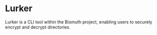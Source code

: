 # Lurker
Lurker is a CLI tool within the Bismuth project, enabling users to securely encrypt and decrypt directories.
